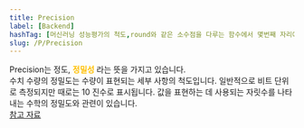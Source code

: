 ```yaml
---
title: Precision
label: [Backend]
hashTag: [머신러닝 성능평가의 척도,round와 같은 소수점을 다루는 함수에서 몇번째 자리에서 적용시킬지의 정도]
slug: /P/Precision
---
```

<p>Precision는 정도, <span style="color:#FFBF00; font-weight:bold;">정밀성</span> 라는 뜻을 가지고 있습니다.<br />
수치 수량의 정밀도는 수량이 표현되는 세부 사항의 척도입니다. 일반적으로 비트 단위로 측정되지만 때로는 10 진수로 표시됩니다. 값을 표현하는 데 사용되는 자릿수를 나타내는 수학의 정밀도와 관련이 있습니다.<br />
<a href="https://en.wikipedia.org/wiki/Precision_(computer_science)">참고 자료</a></p>
